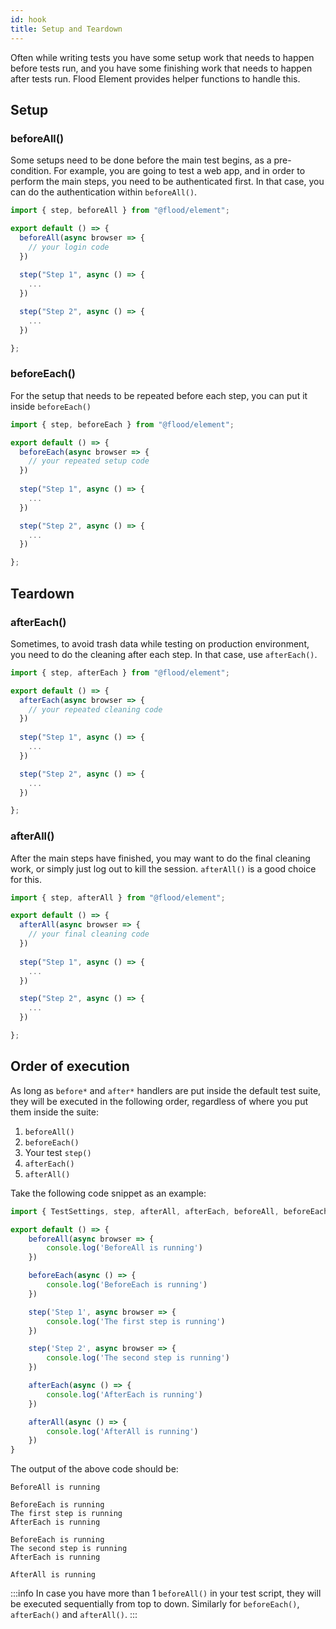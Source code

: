 ```yaml
---
id: hook
title: Setup and Teardown
---
```


Often while writing tests you have some setup work that needs to happen before tests run, and you have some finishing work that needs to happen after tests run. Flood Element provides helper functions to handle this.

## Setup
### beforeAll()
Some setups need to be done before the main test begins, as a pre-condition. For example, you are going to test a web app, and in order to perform the main steps, you need to be authenticated first. In that case, you can do the authentication within `beforeAll()`.

```ts title="beforeAll-test.perf.ts"
import { step, beforeAll } from "@flood/element";

export default () => {
  beforeAll(async browser => {
    // your login code
  })
  
  step("Step 1", async () => {
    ...
  })

  step("Step 2", async () => {
    ...
  })

};
```
### beforeEach()
For the setup that needs to be repeated before each step, you can put it inside `beforeEach()`

```ts title="beforeEach-test.perf.ts"
import { step, beforeEach } from "@flood/element";

export default () => {
  beforeEach(async browser => {
    // your repeated setup code
  })
  
  step("Step 1", async () => {
    ...
  })

  step("Step 2", async () => {
    ...
  })

};
```

## Teardown
### afterEach()
Sometimes, to avoid trash data while testing on production environment, you need to do the cleaning after each step. In that case, use `afterEach()`.
```ts title="afterEach-test.perf.ts"
import { step, afterEach } from "@flood/element";

export default () => {
  afterEach(async browser => {
    // your repeated cleaning code
  })
  
  step("Step 1", async () => {
    ...
  })

  step("Step 2", async () => {
    ...
  })

};
```
### afterAll()
After the main steps have finished, you may want to do the final cleaning work, or simply just log out to kill the session. `afterAll()` is a good choice for this.
```ts title="afterAll-test.perf.ts"
import { step, afterAll } from "@flood/element";

export default () => {
  afterAll(async browser => {
    // your final cleaning code
  })
  
  step("Step 1", async () => {
    ...
  })

  step("Step 2", async () => {
    ...
  })

};
```
## Order of execution
As long as `before*` and `after*` handlers are put inside the default test suite, they will be executed in the following order, regardless of where you put them inside the suite: 
1. `beforeAll()` 
2. `beforeEach()`
3. Your test `step()`
4. `afterEach()`
5. `afterAll()`

Take the following code snippet as an example:
```ts title="executionOrder-test.perf.ts"
import { TestSettings, step, afterAll, afterEach, beforeAll, beforeEach } from '@flood/element'

export default () => {
	beforeAll(async browser => {
		console.log('BeforeAll is running')
	})

	beforeEach(async () => {
		console.log('BeforeEach is running')
	})

	step('Step 1', async browser => {
		console.log('The first step is running')
	})

	step('Step 2', async browser => {
		console.log('The second step is running')
	})

	afterEach(async () => {
		console.log('AfterEach is running')
	})

	afterAll(async () => {
		console.log('AfterAll is running')
	})
}

```
The output of the above code should be:

```shell
BeforeAll is running

BeforeEach is running
The first step is running
AfterEach is running

BeforeEach is running
The second step is running
AfterEach is running

AfterAll is running
```
:::info
In case you have more than 1 `beforeAll()` in your test script, they will be executed sequentially from top to down. Similarly for `beforeEach()`, `afterEach()` and `afterAll()`.
:::